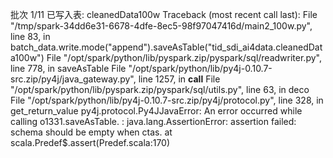 批次 1/11 已写入表: cleanedData100w
Traceback (most recent call last):
  File "/tmp/spark-34dd6e31-6678-4dfe-8ec5-98f97047416d/main2_100w.py", line 83, in <module>
    batch_data.write.mode("append").saveAsTable("tid_sdi_ai4data.cleanedData100w")
  File "/opt/spark/python/lib/pyspark.zip/pyspark/sql/readwriter.py", line 778, in saveAsTable
  File "/opt/spark/python/lib/py4j-0.10.7-src.zip/py4j/java_gateway.py", line 1257, in __call__
  File "/opt/spark/python/lib/pyspark.zip/pyspark/sql/utils.py", line 63, in deco
  File "/opt/spark/python/lib/py4j-0.10.7-src.zip/py4j/protocol.py", line 328, in get_return_value
py4j.protocol.Py4JJavaError: An error occurred while calling o1331.saveAsTable.
: java.lang.AssertionError: assertion failed: schema should be empty when ctas.
	at scala.Predef$.assert(Predef.scala:170)
